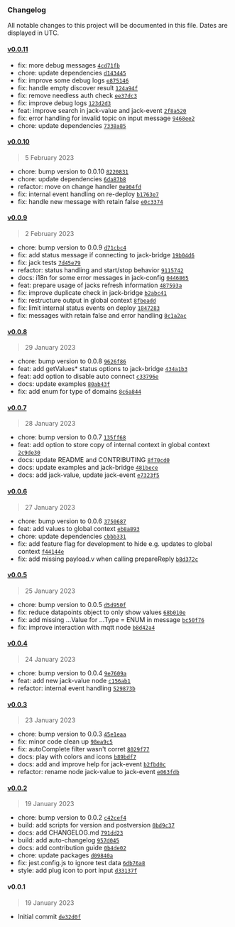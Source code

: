 ### Changelog

All notable changes to this project will be documented in this file. Dates are displayed in UTC.

#### [v0.0.11](https://github.com/ptweety/node-red-contrib-ccu-jack/compare/v0.0.10...v0.0.11)

- fix: more debug messages [`4cd71fb`](https://github.com/ptweety/node-red-contrib-ccu-jack/commit/4cd71fb8849b959db6d5058b79fe23cb95b5c9d2)
- chore: update dependencies [`d143445`](https://github.com/ptweety/node-red-contrib-ccu-jack/commit/d143445f88fb57eb4d93f2f3f72cdb0fc9ed90a4)
- fix: improve some debug logs [`e875146`](https://github.com/ptweety/node-red-contrib-ccu-jack/commit/e875146d546700d90b56aee32704421de6784a18)
- fix: handle empty discover result [`124a94f`](https://github.com/ptweety/node-red-contrib-ccu-jack/commit/124a94fa9d48dd7d40bee6d6975872fe62a16e84)
- fix: remove needless auth check [`ee37dc3`](https://github.com/ptweety/node-red-contrib-ccu-jack/commit/ee37dc349ded21c8a9adadb30e30cb0121cb6fb2)
- fix: improve debug logs [`123d2d3`](https://github.com/ptweety/node-red-contrib-ccu-jack/commit/123d2d3d494fb6a1cadd042237bee959dd79f9c5)
- feat: improve search in jack-value and jack-event [`2f8a520`](https://github.com/ptweety/node-red-contrib-ccu-jack/commit/2f8a52065bde86517f1b87ff5f39b710e1a8d421)
- fix: error handling for invalid topic on input message [`9468ee2`](https://github.com/ptweety/node-red-contrib-ccu-jack/commit/9468ee2c77ab12c33ee4103fccf7e5a0197dceb0)
- chore: update dependencies [`7338a85`](https://github.com/ptweety/node-red-contrib-ccu-jack/commit/7338a85f24ddb4f8bb400e2a073d186c2407cedb)

#### [v0.0.10](https://github.com/ptweety/node-red-contrib-ccu-jack/compare/v0.0.9...v0.0.10)

> 5 February 2023

- chore: bump version to 0.0.10 [`8220831`](https://github.com/ptweety/node-red-contrib-ccu-jack/commit/822083195929f6ab10281d4e4d9c14fcd2ae8cf4)
- chore: update dependencies [`6da87b8`](https://github.com/ptweety/node-red-contrib-ccu-jack/commit/6da87b8013ad82afdc76ba93b391dbdc0daa7e45)
- refactor: move on change handler [`0e904fd`](https://github.com/ptweety/node-red-contrib-ccu-jack/commit/0e904fd97f057b4ce0808dd2dd139b3787029404)
- fix: internal event handling on re-deploy [`b1763e7`](https://github.com/ptweety/node-red-contrib-ccu-jack/commit/b1763e70b7d2e998229c7500b4c000e0258b68fe)
- fix: handle new message with retain false [`e0c3374`](https://github.com/ptweety/node-red-contrib-ccu-jack/commit/e0c3374461a8e774d5b28d23e3cb876b38357b4e)

#### [v0.0.9](https://github.com/ptweety/node-red-contrib-ccu-jack/compare/v0.0.8...v0.0.9)

> 2 February 2023

- chore: bump version to 0.0.9 [`d71cbc4`](https://github.com/ptweety/node-red-contrib-ccu-jack/commit/d71cbc451821cfd4a945c15dbe4c58217b27a5b6)
- fix: add status message if connecting to jack-bridge [`19b04d6`](https://github.com/ptweety/node-red-contrib-ccu-jack/commit/19b04d68a45d77c5eef61dcec0f163733844e295)
- fix: jack tests [`7d45e79`](https://github.com/ptweety/node-red-contrib-ccu-jack/commit/7d45e7960d38bf70cd680ecc8e0b3903d64f8158)
- refactor: status handling and start/stop behavior [`9115742`](https://github.com/ptweety/node-red-contrib-ccu-jack/commit/911574275f29acfa229387e9d81201115a4c2cbd)
- docs: i18n for some error messages in jack-config [`0446865`](https://github.com/ptweety/node-red-contrib-ccu-jack/commit/0446865e64d4fc548dd2ba5d3391c5d1c3210c09)
- feat: prepare usage of jacks refresh information [`487593a`](https://github.com/ptweety/node-red-contrib-ccu-jack/commit/487593adca724f604151a4f1d7dc413072703311)
- fix: improve duplicate check in jack-bridge [`b2abc41`](https://github.com/ptweety/node-red-contrib-ccu-jack/commit/b2abc419306e0f59a73f4712a2154ebc4cd71d0b)
- fix: restructure output in global context [`8fbeadd`](https://github.com/ptweety/node-red-contrib-ccu-jack/commit/8fbeadd850208c5f3071c017537120a389285c15)
- fix: limit internal status events on deploy [`1847283`](https://github.com/ptweety/node-red-contrib-ccu-jack/commit/184728301cb3615d2f247b94a2f38e201b6a592b)
- fix: messages with retain false and error handling [`8c1a2ac`](https://github.com/ptweety/node-red-contrib-ccu-jack/commit/8c1a2ac52e5fe64e5616f3dd5e8435516d1690b9)

#### [v0.0.8](https://github.com/ptweety/node-red-contrib-ccu-jack/compare/v0.0.7...v0.0.8)

> 29 January 2023

- chore: bump version to 0.0.8 [`9626f86`](https://github.com/ptweety/node-red-contrib-ccu-jack/commit/9626f86f950cf6e43fddc1e86bb0d4777257302c)
- feat: add getValues* status options to jack-bridge [`434a1b3`](https://github.com/ptweety/node-red-contrib-ccu-jack/commit/434a1b386522f584ed5f0472d85e47e230e5172c)
- feat: add option to disable auto connect [`c33796e`](https://github.com/ptweety/node-red-contrib-ccu-jack/commit/c33796ec5b2dbffd8a988778a311cc4826b0dae2)
- docs: update examples [`80ab43f`](https://github.com/ptweety/node-red-contrib-ccu-jack/commit/80ab43f99d2a59c791b2febd84a58c53fb80ea6c)
- fix: add enum for type of domains [`8c6a844`](https://github.com/ptweety/node-red-contrib-ccu-jack/commit/8c6a8444aa6a1fb7d906438d37d4155ed111973a)

#### [v0.0.7](https://github.com/ptweety/node-red-contrib-ccu-jack/compare/v0.0.6...v0.0.7)

> 28 January 2023

- chore: bump version to 0.0.7 [`135ff68`](https://github.com/ptweety/node-red-contrib-ccu-jack/commit/135ff68a9744880caea029cca16cb7e2b8cb2657)
- feat: add option to store copy of internal context in global context [`2c9de30`](https://github.com/ptweety/node-red-contrib-ccu-jack/commit/2c9de301e0e0b13a2a3eb1899096731ae85d6e1e)
- docs: update README and CONTRIBUTING [`8f70cd0`](https://github.com/ptweety/node-red-contrib-ccu-jack/commit/8f70cd0e9ac105c06951db4ed9fa5034a2941e3c)
- docs: update examples and jack-bridge [`481bece`](https://github.com/ptweety/node-red-contrib-ccu-jack/commit/481bece904a2833f1194669939ba461c413bdb2f)
- docs: add jack-value, update jack-event [`e7323f5`](https://github.com/ptweety/node-red-contrib-ccu-jack/commit/e7323f557f36a238a3090a1f3bd18894b06fa470)

#### [v0.0.6](https://github.com/ptweety/node-red-contrib-ccu-jack/compare/v0.0.5...v0.0.6)

> 27 January 2023

- chore: bump version to 0.0.6 [`3750687`](https://github.com/ptweety/node-red-contrib-ccu-jack/commit/3750687c2d568ea6e0068cf6152726c22a74c54a)
- feat: add values to global context [`eb8a893`](https://github.com/ptweety/node-red-contrib-ccu-jack/commit/eb8a893b89deb59b1271d0775b050e3f3c02a174)
- chore: update dependencies [`cbbb331`](https://github.com/ptweety/node-red-contrib-ccu-jack/commit/cbbb331bc97ab3670ecd4e3b378bc820ec980dd3)
- fix: add feature flag for development to hide e.g. updates to global context [`f44144e`](https://github.com/ptweety/node-red-contrib-ccu-jack/commit/f44144ed95a5870b203fb892dcde38ecf692dc99)
- fix: add missing payload.v when calling prepareReply [`b8d372c`](https://github.com/ptweety/node-red-contrib-ccu-jack/commit/b8d372cc15aadb261a6dcb359054238b2e3a5fb3)

#### [v0.0.5](https://github.com/ptweety/node-red-contrib-ccu-jack/compare/v0.0.4...v0.0.5)

> 25 January 2023

- chore: bump version to 0.0.5 [`d5d950f`](https://github.com/ptweety/node-red-contrib-ccu-jack/commit/d5d950f5d01d88e360102121eaec73a9c1ce8ea5)
- fix: reduce datapoints object to only show values [`68b010e`](https://github.com/ptweety/node-red-contrib-ccu-jack/commit/68b010e76803ccedb968fa33fb8b9c897a512551)
- fix: add missing ...Value for ...Type = ENUM in message [`bc50f76`](https://github.com/ptweety/node-red-contrib-ccu-jack/commit/bc50f76b1af06a4e2cd3fe1375845142bf11cb41)
- fix: improve interaction with mqtt node [`b8d42a4`](https://github.com/ptweety/node-red-contrib-ccu-jack/commit/b8d42a4d2263f2aea4aaa65ff2fb1a7ebc901034)

#### [v0.0.4](https://github.com/ptweety/node-red-contrib-ccu-jack/compare/v0.0.3...v0.0.4)

> 24 January 2023

- chore: bump version to 0.0.4 [`9e7609a`](https://github.com/ptweety/node-red-contrib-ccu-jack/commit/9e7609a7a8cfd69c4b2b8c5a750fe8f8f90d8819)
- feat: add new jack-value node [`c156ab1`](https://github.com/ptweety/node-red-contrib-ccu-jack/commit/c156ab11591fdcadc78e7066e56f604d19f3e470)
- refactor: internal event handling [`529873b`](https://github.com/ptweety/node-red-contrib-ccu-jack/commit/529873b5e8cf87c38b95bfe77caf629af20bd131)

#### [v0.0.3](https://github.com/ptweety/node-red-contrib-ccu-jack/compare/v0.0.2...v0.0.3)

> 23 January 2023

- chore: bump version to 0.0.3 [`45e1eaa`](https://github.com/ptweety/node-red-contrib-ccu-jack/commit/45e1eaa9b5e6b7bf4c768ca34c6716ba8048f84a)
- fix: minor code clean up [`98ea9c5`](https://github.com/ptweety/node-red-contrib-ccu-jack/commit/98ea9c536e947bd6136719d684160548c588d837)
- fix: autoComplete filter wasn't corret [`8029f77`](https://github.com/ptweety/node-red-contrib-ccu-jack/commit/8029f77b215b6564dfec0cdbb45978b3f47e6cc5)
- docs: play with colors and icons [`b89bdf7`](https://github.com/ptweety/node-red-contrib-ccu-jack/commit/b89bdf7cbf025fe8f9a5305f7cabbb40fc1fcfd0)
- docs: add and improve help for jack-event [`b2fbd0c`](https://github.com/ptweety/node-red-contrib-ccu-jack/commit/b2fbd0c57d8152532dd9568473a76dc840c46945)
- refactor: rename node jack-value to jack-event [`e063fdb`](https://github.com/ptweety/node-red-contrib-ccu-jack/commit/e063fdbacee289996a0b1e571ece792a204c4eb1)

#### [v0.0.2](https://github.com/ptweety/node-red-contrib-ccu-jack/compare/v0.0.1...v0.0.2)

> 19 January 2023

- chore: bump version to 0.0.2 [`c42cef4`](https://github.com/ptweety/node-red-contrib-ccu-jack/commit/c42cef493c401476e94ecc74f81eb3115c4c62ad)
- build: add scripts for version and postversion [`0bd9c37`](https://github.com/ptweety/node-red-contrib-ccu-jack/commit/0bd9c37ef7bb85e586499ffbde71c6b9a91808b1)
- docs: add CHANGELOG.md [`791dd23`](https://github.com/ptweety/node-red-contrib-ccu-jack/commit/791dd2395337d2376791ead28218d823c971c1d4)
- build: add auto-changelog [`957d045`](https://github.com/ptweety/node-red-contrib-ccu-jack/commit/957d04554ba552515a5a4cfe57ac4d177a3e2964)
- docs: add contribution guide [`0b4de02`](https://github.com/ptweety/node-red-contrib-ccu-jack/commit/0b4de02e0ce7c84bfef4bdd65dbb05d629a68af6)
- chore: update packages [`d09840a`](https://github.com/ptweety/node-red-contrib-ccu-jack/commit/d09840a4452c1ca775d0e300e876c9dac80a1c0b)
- fix: jest.config.js to ignore test data [`6db76a8`](https://github.com/ptweety/node-red-contrib-ccu-jack/commit/6db76a8db90be0eced0686f3257bcb6f5e1ce3fd)
- style: add plug icon to port input [`d33137f`](https://github.com/ptweety/node-red-contrib-ccu-jack/commit/d33137f83670514ecfe1ac48404518458c557748)

#### v0.0.1

> 19 January 2023

- Initial commit [`de32d0f`](https://github.com/ptweety/node-red-contrib-ccu-jack/commit/de32d0f4a26fbd895f06b4a9fcfdc23d3bab3790)
